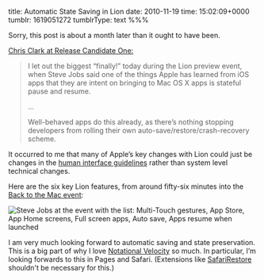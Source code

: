 title: Automatic State Saving in Lion
date: 2010-11-19
time: 15:02:09+0000
tumblr: 1619051272
tumblrType: text
%%%

Sorry, this post is about a month later than it ought to have been. 

[Chris Clark at Release Candidate One:][RC1]

> I let out the biggest “finally!” today during the Lion preview event, when Steve Jobs said one of the things Apple has learned from iOS apps that they are intent on bringing to Mac OS X apps is stateful pause and resume.
>
> …
>
> Well-behaved apps do this already, as there’s nothing stopping developers from rolling their own auto-save/restore/crash-recovery scheme. 

It occurred to me that many of Apple’s key changes with Lion could just be changes in the [human interface guidelines][HIG] rather than system level technical changes. 

Here are the six key Lion features, from around fifty-six minutes into the [Back to the Mac event][E]:

![Steve Jobs at the event with the list: Multi-Touch gestures, App Store, App Home screens, Full screen apps, Auto save, Apps resume when launched](tumblr_lbw841hAXs1qb1802.jpg)

I am very much looking forward to automatic saving and state preservation. This is a big part of why I love [Notational Velocity][n] so much. In particular, I’m looking forwards to this in Pages and Safari. (Extensions like [SafariRestore][x] shouldn't be necessary for this.)

[n]: http://notational.net/
[x]: http://www.sweetpproductions.com/extensions/extensions.htm

[E]: http://www.apple.com/apple-events/october-2010/
[RC1]: http://releasecandidateone.com/231:save_restore
[HIG]: http://developer.apple.com/library/mac/#documentation/UserExperience/Conceptual/AppleHIGuidelines/XHIGIntro/XHIGIntro.html
